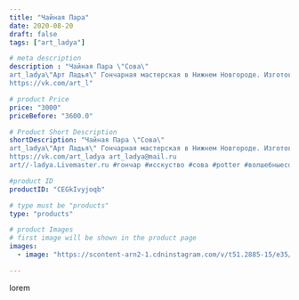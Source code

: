 ```yaml
---
title: "Чайная Пара"
date: 2020-08-20
draft: false
tags: ["art_ladya"]

# meta description
description : "Чайная Пара \"Сова\" 
art_ladya\"Арт Ладья\" Гончарная мастерская в Нижнем Новгороде. Изготовление керамики и мастер//-классы по обучению. 
https://vk.com/art_l"

# product Price
price: "3000"
priceBefore: "3600.0"

# Product Short Description
shortDescription: "Чайная Пара \"Сова\" 
art_ladya\"Арт Ладья\" Гончарная мастерская в Нижнем Новгороде. Изготовление керамики и мастер//-классы по обучению. 
https://vk.com/art_ladya art_ladya@mail.ru 
art//-ladya.Livemaster.ru #гончар #исскуство #сова #potter #волшебныесовы #керамикаручнаяработа #гончарнаямастерская #керамиканазаказ #handmade #керамика #гончарнаяпосуда #эксклюзивнаякерамика #dishes #decor #ceramicar #mug #claygoods #tankard #earthenware #ceramic #design #кружка #magic #restaurant #ceramicart #pint #clay #авторскаякерамика #чайныесовы"

#product ID
productID: "CEGkIvyjoqb"

# type must be "products"
type: "products"

# product Images
# first image will be shown in the product page
images:
  - image: "https://scontent-arn2-1.cdninstagram.com/v/t51.2885-15/e35/117937296_180378633561208_4147510788531785084_n.jpg?tp=1&_nc_ht=scontent-arn2-1.cdninstagram.com&_nc_cat=104&_nc_ohc=4QONBdvWO0IAX_peh0L&ccb=7-4&oh=80b6b9c72182c33de8818c1625052472&oe=6083E125&_nc_sid=86f79a&ig_cache_key=MjM3OTc0ODM4Mzg1NjE2NzU3OQ%3D%3D.2-ccb7-4"

---
```

lorem

